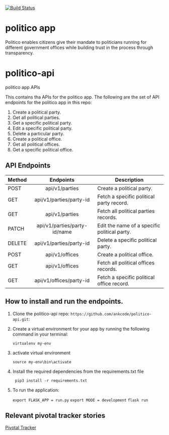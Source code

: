 [![Build Status](https://travis-ci.org/ankcode/politico-api.svg?branch=develop)](https://travis-ci.org/ankcode/politico-api)
# politico app

Politico enables citizens give their mandate to politicians running for different government offices
while building trust in the process through transparency.

# politico-api
politico app APIs

This contains tha APIs for the politico app.
The following are the set of API endpoints for the politico app in this repo:

1. Create a political party.
2. Get all political parties.
3. Get a specific political party.
4. Edit a specific political party.
5. Delete a particular party.
6. Create a political office.
7. Get all political offices.
8. Get a specific political office.

## API Endpoints

| Method        | Endpoints                       |Description                            |
| ------------- |:-------------------------------:|--------------------------------------------|
| POST          | api/v1/parties                  |Create a political party.                   |
| GET           | api/v1/parties/party-id    |Fetch a specific political party record.    |
| GET           | api/v1/parties                  |Fetch all political parties records.        |
| PATCH         | api/v1/parties/party-id/name  |Edit the name of a specific political party.|
| DELETE          | api/v1/parties/party-id       |Delete a specific political party.    |
| POST           | api/v1/offices                  |Create a political office.        |
| GET        | api/v1/offices  |Fetch all political offices records.|
| GET          | api/v1/offices/party-id       |Fetch a specific political office record.   |

## How to install and run the endpoints.

1. Clone the politico-api repo: 
    `https://github.com/ankcode/politico-api.git`:

2. Create a virtual environment for your app by running the following command in your terminal:

    `virtualenv my-env`

3. activate virtual environment

    `source my-env\bin\activate`

4. Install the required dependencies from the requirements.txt file

    ` pip3 install -r requirements.txt`

5. To run the application:

    `export FLASK_APP = run.py`
    `export MODE = development`
    `flask run`

## Relevant pivotal tracker stories
[Pivotal Tracker](https://www.pivotaltracker.com/n/projects/2245508)


